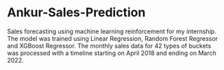 # Ankur-Sales-Prediction
Sales forecasting using machine learning reinforcement for my internship. The model was trained using Linear Regression, Random Forest Regressor and XGBoost Regressor. The monthly sales data for 42 types of buckets was processed with a timeline starting on April 2018 and ending on March 2022.
